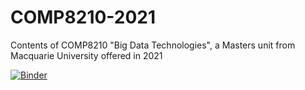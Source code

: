 # COMP8210-2021
Contents of COMP8210 "Big Data Technologies", a Masters unit from Macquarie University offered in 2021

[![Binder](https://mybinder.org/badge.svg)](https://mybinder.org/v2/gh/COMP8210/COMP8210-2021/main)

